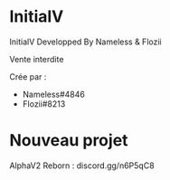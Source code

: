 # InitialV
 InitialV Developped By Nameless & Flozii

 Vente interdite

 Crée par :
 - Nameless#4846
 - Flozii#8213

# Nouveau projet
 AlphaV2 Reborn : discord.gg/n6P5qC8